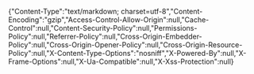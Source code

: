 {"Content-Type":"text/markdown; charset=utf-8","Content-Encoding":"gzip","Access-Control-Allow-Origin":null,"Cache-Control":null,"Content-Security-Policy":null,"Permissions-Policy":null,"Referrer-Policy":null,"Cross-Origin-Embedder-Policy":null,"Cross-Origin-Opener-Policy":null,"Cross-Origin-Resource-Policy":null,"X-Content-Type-Options":"nosniff","X-Powered-By":null,"X-Frame-Options":null,"X-Ua-Compatible":null,"X-Xss-Protection":null}
